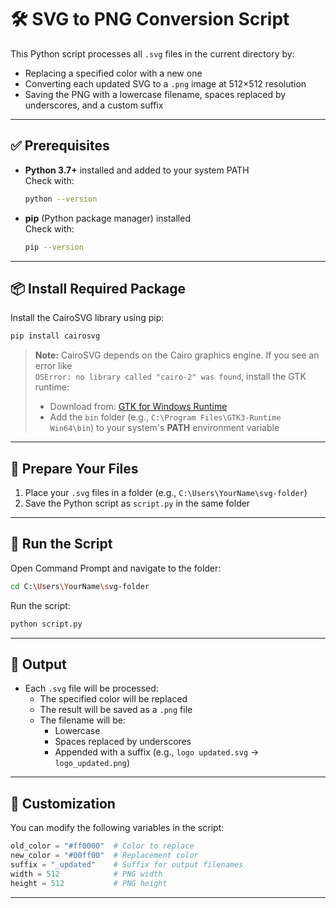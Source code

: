 # 🛠️ SVG to PNG Conversion Script

This Python script processes all `.svg` files in the current directory by:
- Replacing a specified color with a new one
- Converting each updated SVG to a `.png` image at 512×512 resolution
- Saving the PNG with a lowercase filename, spaces replaced by underscores, and a custom suffix

---

## ✅ Prerequisites

- **Python 3.7+** installed and added to your system PATH  
  Check with:
  ```bash
  python --version
  ```

- **pip** (Python package manager) installed  
  Check with:
  ```bash
  pip --version
  ```

---

## 📦 Install Required Package

Install the CairoSVG library using pip:

```bash
pip install cairosvg
```

> **Note:** CairoSVG depends on the Cairo graphics engine. If you see an error like  
> `OSError: no library called "cairo-2" was found`, install the GTK runtime:
> - Download from: [GTK for Windows Runtime](https://github.com/tschoonj/GTK-for-Windows-Runtime-Environment-Installer)
> - Add the `bin` folder (e.g., `C:\Program Files\GTK3-Runtime Win64\bin`) to your system's **PATH** environment variable

---

## 📁 Prepare Your Files

1. Place your `.svg` files in a folder (e.g., `C:\Users\YourName\svg-folder`)
2. Save the Python script as `script.py` in the same folder

---

## 🚀 Run the Script

Open Command Prompt and navigate to the folder:

```bash
cd C:\Users\YourName\svg-folder
```

Run the script:

```bash
python script.py
```

---

## 🧾 Output

- Each `.svg` file will be processed:
  - The specified color will be replaced
  - The result will be saved as a `.png` file
  - The filename will be:
    - Lowercase
    - Spaces replaced by underscores
    - Appended with a suffix (e.g., `logo updated.svg` → `logo_updated.png`)

---

## 🧰 Customization

You can modify the following variables in the script:

```python
old_color = "#ff0000"  # Color to replace
new_color = "#00ff00"  # Replacement color
suffix = "_updated"    # Suffix for output filenames
width = 512            # PNG width
height = 512           # PNG height
```

---
